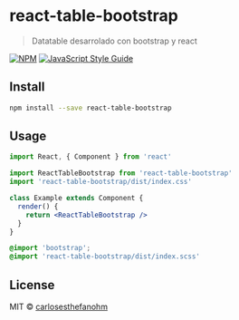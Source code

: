 # react-table-bootstrap

> Datatable desarrolado con bootstrap y react

[![NPM](https://img.shields.io/npm/v/react-table-bootstrap.svg)](https://www.npmjs.com/package/react-table-bootstrap) [![JavaScript Style Guide](https://img.shields.io/badge/code_style-standard-brightgreen.svg)](https://standardjs.com)

## Install

```bash
npm install --save react-table-bootstrap
```

## Usage

```jsx
import React, { Component } from 'react'

import ReactTableBootstrap from 'react-table-bootstrap'
import 'react-table-bootstrap/dist/index.css'

class Example extends Component {
  render() {
    return <ReactTableBootstrap />
  }
}
```

```scss
@import 'bootstrap';
@import 'react-table-bootstrap/dist/index.scss'
```

## License

MIT © [carlosesthefanohm](https://github.com/carlosesthefanohm)
